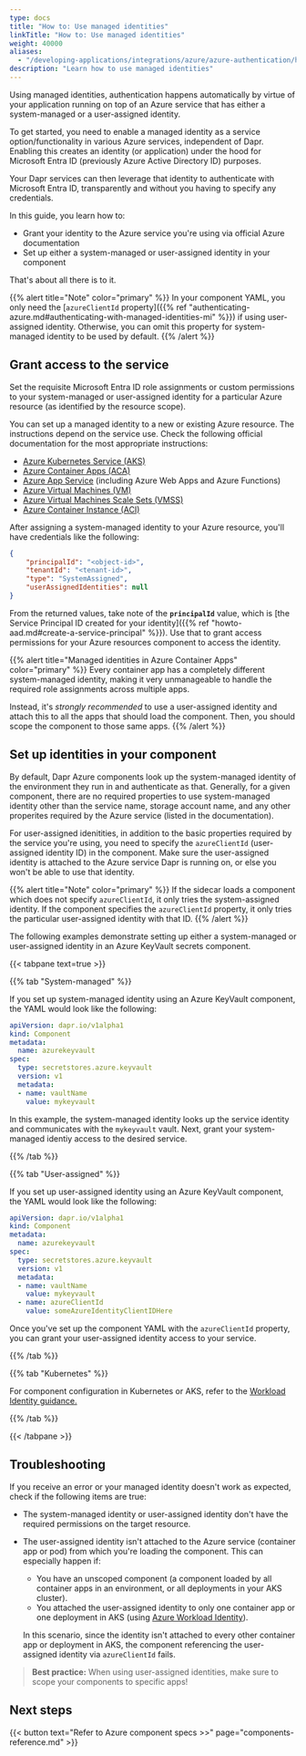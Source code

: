 ```yaml
---
type: docs
title: "How to: Use managed identities"
linkTitle: "How to: Use managed identities"
weight: 40000
aliases:
  - "/developing-applications/integrations/azure/azure-authentication/howto-msi/"
description: "Learn how to use managed identities"
---
```


Using managed identities, authentication happens automatically by virtue of your application running on top of an Azure service that has either a system-managed or a user-assigned identity. 

To get started, you need to enable a managed identity as a service option/functionality in various Azure services, independent of Dapr. Enabling this creates an identity (or application) under the hood for Microsoft Entra ID (previously Azure Active Directory ID) purposes.

Your Dapr services can then leverage that identity to authenticate with Microsoft Entra ID, transparently and without you having to specify any credentials.

In this guide, you learn how to:
- Grant your identity to the Azure service you're using via official Azure documentation
- Set up either a system-managed or user-assigned identity in your component


That's about all there is to it.

{{% alert title="Note" color="primary" %}}
In your component YAML, you only need the [`azureClientId` property]({{% ref "authenticating-azure.md#authenticating-with-managed-identities-mi" %}}) if using user-assigned identity. Otherwise, you can omit this property for system-managed identity to be used by default.
{{% /alert %}}

## Grant access to the service

Set the requisite Microsoft Entra ID role assignments or custom permissions to your system-managed or user-assigned identity for a particular Azure resource (as identified by the resource scope).

You can set up a managed identity to a new or existing Azure resource. The instructions depend on the service use. Check the following official documentation for the most appropriate instructions:

- [Azure Kubernetes Service (AKS)](https://docs.microsoft.com/azure/aks/use-managed-identity)
- [Azure Container Apps (ACA)](https://learn.microsoft.com/azure/container-apps/dapr-components?tabpane=yaml#using-managed-identity)
- [Azure App Service](https://docs.microsoft.com/azure/app-service/overview-managed-identity) (including Azure Web Apps and Azure Functions)
- [Azure Virtual Machines (VM)](https://docs.microsoft.com/azure/active-directory/managed-identities-azure-resources/qs-configure-cli-windows-vm)
- [Azure Virtual Machines Scale Sets (VMSS)](https://docs.microsoft.com/azure/active-directory/managed-identities-azure-resources/qs-configure-cli-windows-vmss)
- [Azure Container Instance (ACI)](https://docs.microsoft.com/azure/container-instances/container-instances-managed-identity)

After assigning a system-managed identity to your Azure resource, you'll have credentials like the following:

```json
{
    "principalId": "<object-id>",
    "tenantId": "<tenant-id>",
    "type": "SystemAssigned",
    "userAssignedIdentities": null
}
```

From the returned values, take note of the **`principalId`** value, which is [the Service Principal ID created for your identity]({{% ref "howto-aad.md#create-a-service-principal" %}}). Use that to grant access permissions for your Azure resources component to access the identity.

{{% alert title="Managed identities in Azure Container Apps" color="primary" %}}
Every container app has a completely different system-managed identity, making it very unmanageable to handle the required role assignments across multiple apps. 

Instead, it's _strongly recommended_ to use a user-assigned identity and attach this to all the apps that should load the component. Then, you should scope the component to those same apps.
{{% /alert %}}

## Set up identities in your component

By default, Dapr Azure components look up the system-managed identity of the environment they run in and authenticate as that. Generally, for a given component, there are no required properties to use system-managed identity other than the service name, storage account name, and any other properites required by the Azure service (listed in the documentation). 

For user-assigned idenitities, in addition to the basic properties required by the service you're using, you need to specify the `azureClientId` (user-assigned identity ID) in the component. Make sure the user-assigned identity is attached to the Azure service Dapr is running on, or else you won't be able to use that identity.

{{% alert title="Note" color="primary" %}}
If the sidecar loads a component which does not specify `azureClientId`, it only tries the system-assigned identity. If the component specifies the `azureClientId` property, it only tries the particular user-assigned identity with that ID.
{{% /alert %}}

The following examples demonstrate setting up either a system-managed or user-assigned identity in an Azure KeyVault secrets component.

{{< tabpane text=true >}}

 <!-- system managed -->
{{% tab "System-managed" %}}

If you set up system-managed identity using an Azure KeyVault component, the YAML would look like the following:

```yml
apiVersion: dapr.io/v1alpha1
kind: Component
metadata:
  name: azurekeyvault
spec:
  type: secretstores.azure.keyvault
  version: v1
  metadata:
  - name: vaultName
    value: mykeyvault
```

In this example, the system-managed identity looks up the service identity and communicates with the `mykeyvault` vault. Next, grant your system-managed identiy access to the desired service.

{{% /tab %}}

 <!-- user assigned -->
{{% tab "User-assigned" %}}

If you set up user-assigned identity using an Azure KeyVault component, the YAML would look like the following:

```yml
apiVersion: dapr.io/v1alpha1
kind: Component
metadata:
  name: azurekeyvault
spec:
  type: secretstores.azure.keyvault
  version: v1
  metadata:
  - name: vaultName
    value: mykeyvault
  - name: azureClientId
    value: someAzureIdentityClientIDHere
```

Once you've set up the component YAML with the `azureClientId` property, you can grant your user-assigned identity access to your service.

{{% /tab %}}

 <!-- k8s -->
{{% tab "Kubernetes" %}}

For component configuration in Kubernetes or AKS, refer to the [Workload Identity guidance.](https://learn.microsoft.com/azure/aks/workload-identity-overview?tabpane=dotnet)

{{% /tab %}}

{{< /tabpane >}}

## Troubleshooting

If you receive an error or your managed identity doesn't work as expected, check if the following items are true:

- The system-managed identity or user-assigned identity don't have the required permissions on the target resource.
- The user-assigned identity isn't attached to the Azure service (container app or pod) from which you're loading the component. This can especially happen if:
  - You have an unscoped component (a component loaded by all container apps in an environment, or all deployments in your AKS cluster). 
  - You attached the user-assigned identity to only one container app or one deployment in AKS (using [Azure Workload Identity](https://learn.microsoft.com/azure/aks/workload-identity-overview?tabpane=dotnet)). 
  
  In this scenario, since the identity isn't attached to every other container app or deployment in AKS, the component referencing the user-assigned identity via `azureClientId` fails.

> **Best practice:** When using user-assigned identities, make sure to scope your components to specific apps!

## Next steps

{{< button text="Refer to Azure component specs >>" page="components-reference.md" >}}
